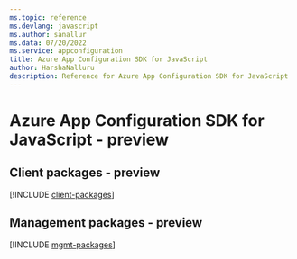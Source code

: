```yaml
---
ms.topic: reference
ms.devlang: javascript
ms.author: sanallur
ms.data: 07/20/2022
ms.service: appconfiguration
title: Azure App Configuration SDK for JavaScript
author: HarshaNalluru
description: Reference for Azure App Configuration SDK for JavaScript
---
```

# Azure App Configuration SDK for JavaScript - preview

## Client packages - preview
[!INCLUDE [client-packages](app-configuration-client-index.md)]
## Management packages - preview
[!INCLUDE [mgmt-packages](app-configuration-mgmt-index.md)]
